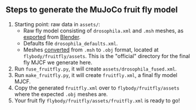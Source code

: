 ## Steps to generate the MuJoCo fruit fly model

1. Starting point: raw data in `assets/`:
    * Raw fly model consisting of `drosophila.xml` and `.msh` meshes, as [exported](https://github.com/google-deepmind/dm_control/tree/main/dm_control/blender/mujoco_exporter) from [Blender](https://www.blender.org/).
    * Defaults file `drosophila_defaults.xml`.
    * Meshes [converted](https://github.com/google-deepmind/mujoco/blob/main/python/mujoco/msh2obj.py) from `.msh` to `.obj` format, located at `flybody/fruitfly/assets`. This is the "official" directory for the final fly MJCF we generate here.
2. Run `fuse_fruitfly.py`, it will create `assets/drosophila_fused.xml`.
3. Run `make_fruitfly.py`, it will create `fruitfly.xml`, a final fly model MJCF.
4. Copy the generated `fruitfly.xml` over to `flybody/fruitfly/assets` where the expected `.obj` meshes are.
5. Your fruit fly `flybody/fruitfly/assets/fruitfly.xml` is ready to go!
